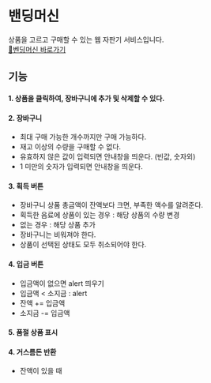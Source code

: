 # 밴딩머신

상품을 고르고 구매할 수 있는 웹 자판기 서비스입니다.
<br>
[🔗벤딩머신 바로가기](https://kimhayeon1.github.io/vending-machine/)

## 기능

#### 1. 상품을 클릭하여, 장바구니에 추가 및 삭제할 수 있다.

#### 2. 장바구니

- 최대 구매 가능한 개수까지만 구매 가능하다.
- 재고 이상의 수량을 구매할 수 없다.
- 유효하지 않은 값이 입력되면 안내창을 띄운다. (빈값, 숫자외)
- 1 미만의 숫자가 입력되면 안내창을 띄운다.

#### 3. 획득 버튼

- 장바구니 상품 총금액이 잔액보다 크면, 부족한 액수를 알려준다.
- 획득한 음료에 상품이 있는 경우 : 해당 상품의 수량 변경
- 없는 경우 : 해당 상품 추가
- 장바구니는 비워져야 한다.
- 상품이 선택된 상태도 모두 취소되어야 한다.

#### 4. 입금 버튼

- 입금액이 없으면 alert 띄우기
- 입금액 < 소지금 : alert
- 잔액 += 입금액
- 소지금 -= 입금액

#### 5. 품절 상품 표시

#### 4. 거스름돈 반환

- 잔액이 있을 때
